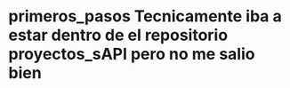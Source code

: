 # primeros_pasos Tecnicamente iba a estar dentro de el repositorio proyectos_sAPI pero no me salio bien
